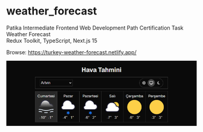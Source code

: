 # weather_forecast
Patika Intermediate Frontend Web Development Path Certification Task
<br>Weather Forecast
<br>Redux Toolkit, TypeScript, Next.js 15

Browse: <https://turkey-weather-forecast.netlify.app/>

[![Weather Forecast Preview](./public/assets/weather-forecast.png "Browse Weather Forecast")](https://turkey-weather-forecast.netlify.app/)
